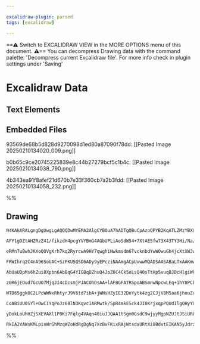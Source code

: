 ```yaml
---

excalidraw-plugin: parsed
tags: [excalidraw]

---
```

==⚠  Switch to EXCALIDRAW VIEW in the MORE OPTIONS menu of this document. ⚠== You can decompress Drawing data with the command palette: 'Decompress current Excalidraw file'. For more info check in plugin settings under 'Saving'


# Excalidraw Data

## Text Elements
## Embedded Files
93569de68b5d828d9270098d1ed80a87090f78dd: [[Pasted Image 20250210134020_009.png]]

b0b65c9ce20745225839e8c44b27279bcf5c1b4c: [[Pasted Image 20250210134038_790.png]]

4b343ea91f8afef21d670b7e33f360cb7a2b3fdd: [[Pasted Image 20250210134058_232.png]]

%%
## Drawing
```compressed-json
N4KAkARALgngDgUwgLgAQQQDwMYEMA2AlgCYBOuA7hADTgQBuCpAzoQPYB2KqATLZMzYBXUtiRoIACyhQ4zZAHoFAc0JRJQgEYA6bGwC2CgF7N6hbEcK4OCtptbErHALRY8RMpWdx8Q1TdIEfARcZgRmBShcZQUebQAObQBGGjoghH0EDihmbgBtcDBQMBKIEm4IAHFCADUAUQArAEUAYRrCAEEoTCNROBaAIQB1bAAWVJLIWEQKwn1opH5SzG5n

AFY1gDZtAHZRzZ41/fikzdH4pcgYVYBmG4AGbUPLiAoSdW54+7XtAE5fw73X43TY3Hi/Na/F6SBCEZTSbjne4vazKYLcZGFARQUhsADWCBabHwbFIFRx1mYcFwgWyE1Kmlw2DxylxQg4xCJJLJEgpHCpNKyUHpkAAZoR8PgAMqwdESQQeEUQZg4/EIIbvSTcPhY5WqgkymBy9AK8ovNnwjjhXJoJIvNjU7Bqa62+6YyYQVnCOAASWINtQeQAui9R

eRMn7uBwhJKXoQOVgKrh7kq2RyrcwA9HY7qwghiNwkmsdm6TvcknbdYwWOwuGh4jcXtXWJwAHKcMSF0E7X7l36jKG6wjMAAi6Sg+e4ooIYRemmEHLqwUy2SzMfwLyEcGIuAnBdtOxuvySO02J3ix8HHqIHDxUfXLxJzMnaGn+FnuaiUCEAYgiA58bKEq4rBJGEjAlsvzEAgZ6aGsxDxDw8TEACJZAshST5l8uDxCWvaijsyEFi8zDuOIgZYmAlaT

FRWIhrq2C4nA96SoUAC+SzFKU5QSD6ADy9yEPcziNAAmgACpUvwwMQADSAASABaLTxAAKmwSrTORZTzMoiy6isaA7KcTy/IR8QNvEmxJDwNxrC8LqoM4RaPGZ3wWbZazgqMOoem8xAfGgoznNomwAg8p7hfcOx7NCsLwsKaARSiHBouR7qlCquIElypLkuQ/LUrSwpzkyLJppyxJ5byBUCsVwEStKsraaaxGftl6qatqJH6gghrGsqxJmrqFqSBm

AbUaUDpMs6hZui8Xpbn6AbBqG4YIGBqDZhuQ4JoZ6C4Ck5oLsQ40sTtHp5vuqBJDcHlgiWk2QM2taIsZTZMC2HDthwna2qcawXjcMVXtxo7ji+qBvh+HrzuyxBLhkQprjmHpbjue6Foex6nvEoxJOcFy6jed5oNtj5sM+13QwgPW7j+FT/o4qUNaB10QJo9yaJsazYL8Yg8NFoxeYcDa/Ag8RjKMmg8Dssu/Jo2CirzSSaKM2BKqRBDkQUNFPbRk

z0R6jEOud7GcUO7MjqJI4cDcsmjPJACOhDsAA+lAFBGFATRSpoABSmnwNpcwLEq+1hY8PCbD2h7xFsgsWQ5b2/NoQJ2QTYIWfcDajC8/mBagYJJLsMVl+X5dxXCCJoDwde7GFtnRY3EU7ClaUYj1HW5Ty6B8nVQpKoyzKLRyPf5ZSRWD6GjX9S1Q1tZdvUagFWq113apzxUrWpsIlrWoW9qOrNroZZAi2+v6+RG6UYa4BG13k7t0H7RAuA8Lv8Nn

WTD65ggkOC2LPcWWNxRhtyrJ9V6td7ibA+jWNsHZyIE32DnYytk4zg2CJjV8M5aa6jhouZcyNzqbm3LuSGJ4jwnjPFsCssDibxlJltX+15KYEmprgum35fxM0AqzDa7NpagJuCEY8op4i4FFAgUUPAkjEBjlzHYCA7iihBPcbAmgdjv00DcUUxBF6ZTIvkSi+skh0ReCbZiP9WIlDYuAI2b84BwBlOQ7gXFoAwkyBUIgCV6QMEIAgCgAwyqj0qty

CoABiUU0SYl+OwCIYqPoJz6BlN3KqvcIARMwtk/SpR4mkESck4JI8KrjxqpPQUdIlgQHyYUjIAAxWezVt4LziQkoUSSMipLVCvQuvlIC1I6ck7pBpmnyladUwZ2ROn6AAEp7zGgfW0kz2nTOSXxY+sA5oZRqasqAMz6mcCgPU++EpHL2UKLsgpQyGlHKlIQIw5FBYrOuWsjIqksBQA6D4us6BgiihKpcqZ+zhlRFIF8gpbAKAwlwI/FhAy9kzLqB

yDokLoUhHZjSXEVAXl1P0Ki7Fqlg4VAqn40iuJJQAA1tSgm0GsdC9wjyyMgpNZUJtJSiURGZbQYD3KITst5Am1SjBsAMG4qsBAhDpV2Gsc2QLEXJPmV/JZ6BSXVNZCQe5jztQ7I1cQGUCArGoAuaUPVABZNg0FkW4E0MEDh748GmtICQMpqAuKQAGMSdmpBlCMgABSyLbrwE81Bg1BseGsAAlEqWZCBlAxhpCS31uAA0PFDU3dNabUARujXKvJey

RkIA2VAWsKMLpinWrGhMzqWZoHdRgDgNq7XcBxFKixRAjWtsdaURtXi0BdvtEIKAN5yJdrzZAOwDQEDYByFKRtcALVWsbbayGNNqlMhLYwdSxJxUei0tvdIM7XoWJ/FAAwRKZjWPLZAJ87CpycOJqEL5R6t2ivwGbWx4AOJ0BAuENxdi2JAA
```
%%